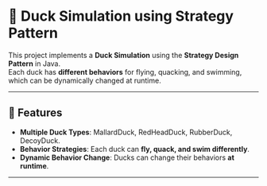 # 🦆 Duck Simulation using Strategy Pattern

This project implements a **Duck Simulation** using the **Strategy Design Pattern** in Java.  
Each duck has **different behaviors** for flying, quacking, and swimming, which can be dynamically changed at runtime.

---

## 🚀 Features
- **Multiple Duck Types**: MallardDuck, RedHeadDuck, RubberDuck, DecoyDuck.
- **Behavior Strategies**: Each duck can **fly, quack, and swim differently**.
- **Dynamic Behavior Change**: Ducks can change their behaviors **at runtime**.

---
